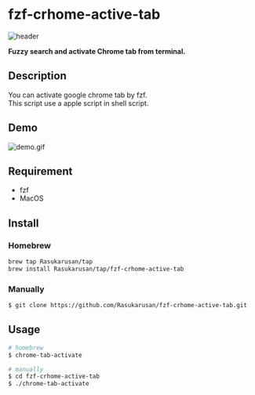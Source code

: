 fzf-crhome-active-tab
====

![header](https://user-images.githubusercontent.com/17779386/68013992-ba91ea00-fcd1-11e9-9cb5-7dd78dc4ed8c.png)

**Fuzzy search and activate Chrome tab from terminal.**


## Description

You can activate google chrome tab by fzf.  
This script use a apple script in shell script.

## Demo
![demo.gif](https://user-images.githubusercontent.com/17779386/68064910-5587d400-fd65-11e9-878d-dad19bb435aa.gif)

## Requirement

- fzf
- MacOS

## Install

### Homebrew

```bash
brew tap Rasukarusan/tap
brew install Rasukarusan/tap/fzf-crhome-active-tab
```

### Manually

```bash
$ git clone https://github.com/Rasukarusan/fzf-crhome-active-tab.git
```

## Usage

```bash
# homebrew
$ chrome-tab-activate

# manually
$ cd fzf-crhome-active-tab
$ ./chrome-tab-activate
```
